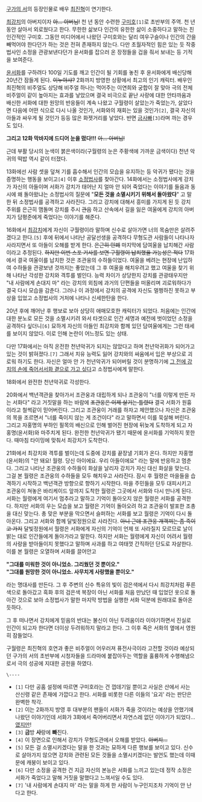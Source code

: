 [구가의 서](%EA%B5%AC%EA%B0%80%EC%9D%98%20%EC%84%9C.md)의 등장인물로 배우
[최진혁](%EC%B5%9C%EC%A7%84%ED%98%81.md)이 연기한다.

[최강치](%EC%B5%9C%EA%B0%95%EC%B9%98.md)의 아버지이자 <del>아... 아버님!</del> 천 년 동안
수련한 [구미호](%EA%B5%AC%EB%AF%B8%ED%98%B8.md)`[1]`로 초반부의 주역. 천 년 동안 살아서 외로웠다고
한다. 무한한 삶보다 인간의 유한한 삶이 소중하다고 말하는 친인간적인 구미호. 그동안 미디어에서 나왔던 구미호와는 달리 여우구슬이나 인간의
간을 빼먹어야 한다던가 하는 것은 전혀 존재하지 않는다. 다만 초월자적인 힘은 있는 듯 작중 법사인 소정을 관광보낸다던가 윤서화를 잡으러 온
장정들을 겁을 줘서 보내는 등 기적을 보여준다.

[윤서화](%EC%9C%A4%EC%84%9C%ED%99%94.md)를 구하려다 100일 기도를 깨고 인간이 될 기회를 놓친 후
윤서화에게 배신당해 20년간 잠들게 된다. <del>이누야샤?</del> 2화까지 방영한 상황에서 최고의 인기 캐릭터. 배우인 최진혁의
비주얼도 상당해 비주얼 하나는 먹어주는 이연희와 궁합이 잘 맞아 극의 전체 비주얼이 같이 높아지는 효과를 낳았으며 결국 비극으로 끝난 사랑에
대한 안타까움과 배신한 서화에 대한 원망의 반응들이 계속 나왔고 구월령이 살았는가 죽었는가, 살았다면 다음에 어떤 식으로 다시 나올 것인가,
서화와의 재회는 있을 것인가`[2]`, 결국 자신의 아들과 싸우게 될 것인가 등등 많은 화젯거리를 낳았다. 반면
[금사빠](%EB%82%98%EB%8D%B0%ED%8F%AC.md)`[3]`라며 까는 경우도 있다.

**그리고 12화 막바지에 드디어 눈을 떴다!!!** <del>아... 아버님!</del>

근데 부활 당시의 눈색이 붉은색이라(구월령의 눈은 주황색에 가까운 금색이다) 천년 악귀의 떡밥 역시 같이 터졌다.

13화에선 사람 셋을 덮쳐 기를 흡수해서 인간의 모습을 유지하는 등 악귀가 됐다는 것을 증명하는 행동을 보이고`[4]` 이후
[소정법사](%EC%86%8C%EC%A0%95%EB%B2%95%EC%82%AC.md)를 찾아간다. 14화에서는 소정법사에게 강치가
자신의 아들이며 서화가 강치가 태어난 지 얼마 안 되어 죽었다는 이야기를 들음과 동시에 왜 돌아왔냐는 소정법사의 질문에 "**모든 것을
소멸시키기 위해서 돌아왔다**" 고 말한 뒤 소정법사를 공격하고 사라진다. 그리고 강치에 대해서 흥미를 가지게 된 듯 강치 주위를 은근히
맴돌며 강치를 주시 <del>관음</del> 하고 산속에서 길을 잃은 여울에게 강치의 아버지가 담평준에게 죽었다는 이야기를 해준다.

16화에서 [최강치](%EC%B5%9C%EA%B0%95%EC%B9%98.md)에게 자신이 구월령이라 말하며 신수로 살아가면 너의
목숨만은 살려주겠다고 한다.`[5]` 후에 뒤에서 나타난 공달선생을 공격하다 무형도관 사람들이 나타나자 사라지면서 또 아들이 오해를 받게
한다. <del>은근히 민폐</del> 마지막에 담여울을 납치해간 사람이라고 추정된다. <del>하지만 이번 스포 기사를 보면 구월령이
납치했을 가능성은 적다</del> 17화에서 결국 여울이를 납치한 것은 조관웅의 수하들이었다. 여울을 베려는 현장에 난입하여 수하들을
관광보낸 것까지는 좋았는데 그 후 여울을 해치우려고 했고 여울을 찾기 위해 나타난 각성한 강치와 격투를 벌인다. 능력 차이가 상당한지 강치를
관광태우지만 "내 사람에게 손대지 마" 라는 강치의 외침에 과거의 단편들을 떠올리며 괴로워하다가 결국 다시 모습을 감춘다. 그러나 이
과정에서 강치의 공격에 자신도 멀쩡하진 못하고 부상을 입었고 소정법사의 거처에 나타나 신세한탄을 한다.

20년 후에 깨어난 후 행보로 보아 상당히 애매모호한 캐릭터가 되었다. 처음에는 인간에 대한 분노로 모든 것을 소멸시키려 와서 타겟으로 인간
세명과 예전에 벗이었던 소정을 공격하다 싶더니`[6]` 묘하게 자신의 아들인 최강치와 함께 있던 담여울에게는 그런 태세를 보이지 않았다.
이로 인해 논란이 어느정도 있는 상태.

다만 17화에서는 아직 온전한 천년악귀가 되지는 않았다고 하며 천년악귀화가 되어가고 있는 것이 밝혀졌다.`[7]` 그래서 치유 능력도 잃어
강치와의 싸움에서 입은 부상으로 괴로워 하기도 한다. 자신은 얼마 안 가 천년악귀가 되어버릴 것이 분명하기에 [그 전에 강치의 손에 죽어서서화 곁으로 가고 싶다](%EB%82%98%EB%A5%BC%20%EC%A3%BD%EC%97%AC%EC%A4%98.md)고 소정법사에게
말한다.

18화에서 완전한 천년악귀로 각성한다.

20화에서 백년객관을 찾아가서 조관웅과 대립하게 되나 조관웅이 "너를 이렇게 만든 자는 서화다" 라고 거짓말을 하는 바람에 <del>조관웅은
이제 살기는 틀렸다</del> 결국 서화가 원흉이라고 철썩같이 믿어버린다. 그리고 조관웅이 거래를 하자고 제안했으나 자신은 조관웅의 목을
조르면서 "너를 죽이지 않는 게 조건이다" 라고 말하면서 이를 묵살해 버린다. 그리고 자홍명의 부하인 필목의 배신으로 인해 벌어진 현장에
뒤늦게 도착하게 되고 자홍명(윤서화)와 마주치게 된다. 완전한 천년악귀가 됐기 때문에 윤서화를 기억하지 못한다. 때마침 타이밍에 맞춰서
최강치가 도착한다.

21화에서 최강치와 격투를 벌이는데 도중에 강치를 끝장낼 기회가 온다. 하지만 자홍명(윤서화)의 "안 돼요! 월령. 당신 아이에요. 우리
아들이에요" 라는 말에 반응하고 멈춘다. 그리고 나타난 조관웅의 수하들이 화살을 날리자 강치가 자신 대신 화살을 맞는다. 그걸 본 월령은
조관웅의 수하들을 모두 해치우고 사라진다. 잠시 후 월령은 마을들을 습격하기 시작하고 백년객관 방향으로 향하기 시작한다. 마을 주민들을 모두
대피시키고 조관웅이 쳐놓은 바리케이드 앞까지 도착한 월령은 그곳에서 서화와 다시 만나게 된다. 서화는 월령에게 여기서 멈추라고 말하고 기억이
돌아오지 않은 월령은 서화를 공격한다. 하지만 서화의 우는 모습을 보고 월령은 기억이 돌아오려 하고 조관웅이 발포한 조총을 대신 맞는다. 총
맞은 부분을 막으면서 슬퍼하는 서화를 보고 월령은 기억이 다시 돌아온다. 그리고 서화와 함께 달빛정원으로 사라진다. <del>아니 근데
조관웅 개객끼는 좀 죽이고 가지</del> 달빛정원에서 월령은 서화에게 자신의 기억이 언제 또 사라질지 모르므로 날이 밝는 대로 인간들에게
돌아가라고 말한다. 하지만 서화는 월령에게 자신이 어려서 월령의 사랑을 받아들이지 못했다고 말하며 사과를 하고 여태껏 간직하던 단도로
자살한다. 이를 본 월령은 오열하며 서화를 끌어안고

**"그대를 미워한 것이 아니었소. 그리웠던 것 뿐이오."**  
**"그대를 원망한 것이 아니었소. 사무치게 사랑했을 뿐이오."**

라는 명대사를 만든다. 그 후 주변의 신수 특유의 빛이 검은색에서 다시 최강치처럼 푸른색으로 돌아갔고 흑화 후의 검은색 복장이 아닌 서화를
처음 만났던 때 입었던 옷으로 돌아간 것으로 보아 소정법사가 말한 마지막 방법을 실행한 서화 덕분에 원래대로 돌아온 듯하다.

그 후 떠나면서 강치에게 믿음의 반대는 불신이 아닌 두려움이라 이야기하면서 진실로 인간이 되고자 한다면 더이상 두려워하지 말라고 한다. 그
이후 죽은 서화의 옆에서 영원히 잠들었다.

구월령은 최진혁의 호연과 좋은 비주얼이 어우러져 퓨전사극이라 고전할 것이라 예상되던 구가의 서의 초반부에 시청자들을 드라마에 붙잡아두는
역할을 훌륭하게 수행해냄으로서 극의 성공에 지대한 공헌을 하였다.

`\----`

  * `[1]` 다만 공홈 설정에 따르면 구미호라는 건 껍데기일 뿐이고 사실은 산에서 사는 산신령 같은 존재에 가깝다고 한다. 서화를 비롯한 다른 이들의 '요괴' 라는 판단은 완벽한 착각.
  * `[2]` 이는 2화까지 방영 후 대부분의 팬들이 서화가 죽을 것이라는 예상을 안했기에 나왔던 이야기인데 서화가 3화에서 죽어버리면서 자연스레 없던 이야기가 되었다... [였지만](%EC%9C%A4%EC%84%9C%ED%99%94.md)!
  * `[3]` **금**방 **사**랑에 **빠**진다.
  * `[4]` 이 장면으로 인해서 강치가 무형도관에서 오해를 받았다. <del>아버지...</del>
  * `[5]` 모든 걸 소멸시키겠다는 말을 한 것과는 묘하게 다른 행보를 보이고 있다. 신수로 살아가지 않으면 강치와 관련된 모든 것들을 소멸시키겠다는 발언도 했는데 이때문에 캐붕이 보이고 있다.
  * `[6]` 다만 소정을 공격한 건 지금 자신의 본능은 서화를 느끼고 있는데 정작 소정은 서화가 죽었다고 말해 거짓을 말했다고 느껴서일 수도 있다.
  * `[7]` '내 사람에게 손대지 마' 라는 말을 하게 한 사람이 누구인지조차 기억이 안 난다고 한다.

